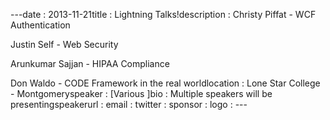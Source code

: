 ---﻿date : 2013-11-21title : Lightning Talks!description : Christy Piffat - WCF Authentication
Justin Self - Web Security
Arunkumar Sajjan - HIPAA Compliance
Don Waldo - CODE Framework in the real worldlocation : Lone Star College - Montgomeryspeaker : [Various ]bio : Multiple speakers will be presentingspeakerurl : email : twitter : sponsor : logo : ---